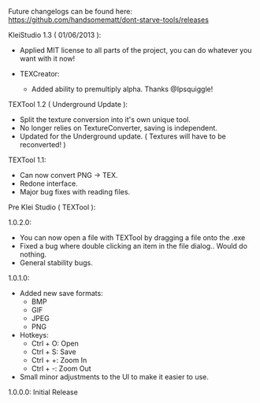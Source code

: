 Future changelogs can be found here: https://github.com/handsomematt/dont-starve-tools/releases

KleiStudio 1.3 ( 01/06/2013 ):
* Applied MIT license to all parts of the project, you can do whatever you want with it now!

* TEXCreator:
	* Added ability to premultiply alpha. Thanks @Ipsquiggle!


TEXTool 1.2 ( Underground Update ):
* Split the texture conversion into it's own unique tool.
* No longer relies on TextureConverter, saving is independent.
* Updated for the Underground update. ( Textures will have to be reconverted! )

TEXTool 1.1:
* Can now convert PNG -> TEX.
* Redone interface.
* Major bug fixes with reading files.

Pre Klei Studio ( TEXTool ):

1.0.2.0:
* You can now open a file with TEXTool by dragging a file onto the .exe
* Fixed a bug where double clicking an item in the file dialog.. Would do nothing.
* General stability bugs.

1.0.1.0:
* Added new save formats:
	* BMP
	* GIF
	* JPEG
	* PNG
* Hotkeys:
	* Ctrl + O: Open
	* Ctrl + S: Save
	* Ctrl + +: Zoom In
	* Ctrl + -: Zoom Out
* Small minor adjustments to the UI to make it easier to use.

1.0.0.0: Initial Release